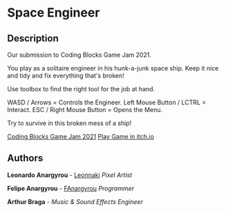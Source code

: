 # Space Engineer

## Description

Our submission to Coding Blocks Game Jam 2021. 

You play as a solitaire engineer in his hunk-a-junk space ship.
Keep it nice and tidy and fix everything that's broken!

Use toolbox to find the right tool for the job at hand.

WASD / Arrows = Controls the Engineer.
Left Mouse Button / LCTRL = Interact.
ESC / Right Mouse Button = Opens the Menu.

Try to survive in this broken mess of a ship!

[Coding Blocks Game Jam 2021](https://itch.io/jam/coding-blocks-2021)
[Play Game in itch.io](https://leonnaki.itch.io/space-engineer)

## Authors

**Leonardo Anargyrou** - [Leonnaki](https://github.com/Leonnaki) *Pixel Artist*

**Felipe Anargyrou** - [FAnargyrou](https://github.com/FAnargyrou) *Programmer*

**Arthur Braga** - *Music & Sound Effects Engineer*
